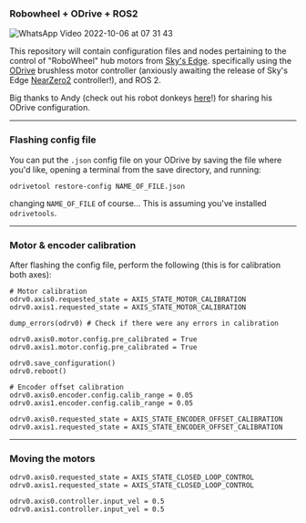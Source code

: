 ### Robowheel + ODrive + ROS2

![WhatsApp Video 2022-10-06 at 07 31 43](https://user-images.githubusercontent.com/63222803/194214835-836d72d2-6441-4f5e-8502-0a29d9c77815.gif)

This repository will contain configuration files and nodes pertaining to the control of "RoboWheel" hub motors from [Sky's Edge](https://skysedge.com/robotics/robowheel170/index.html). specifically using the [ODrive](https://odriverobotics.com/shop/odrive-v36) brushless motor controller (anxiously awaiting the release of Sky's Edge [NearZero2](https://skysedge.com/robotics/nz2/index.html) controller!), and ROS 2.

Big thanks to Andy (check out his robot donkeys [here](https://hackaday.io/project/187319-robot-donkeys)!) for sharing his ODrive configuration.

---

### Flashing config file

You can put the `.json` config file on your ODrive by saving the file where you'd like, opening a terminal from the save directory, and running:

`odrivetool restore-config NAME_OF_FILE.json`

changing `NAME_OF_FILE` of course... This is assuming you've installed `odrivetools`.

---

### Motor & encoder calibration

After flashing the config file, perform the following (this is for calibration both axes):

```
# Motor calibration
odrv0.axis0.requested_state = AXIS_STATE_MOTOR_CALIBRATION
odrv0.axis1.requested_state = AXIS_STATE_MOTOR_CALIBRATION

dump_errors(odrv0) # Check if there were any errors in calibration

odrv0.axis0.motor.config.pre_calibrated = True
odrv0.axis1.motor.config.pre_calibrated = True

odrv0.save_configuration()
odrv0.reboot()

# Encoder offset calibration
odrv0.axis0.encoder.config.calib_range = 0.05
odrv0.axis1.encoder.config.calib_range = 0.05

odrv0.axis0.requested_state = AXIS_STATE_ENCODER_OFFSET_CALIBRATION
odrv0.axis1.requested_state = AXIS_STATE_ENCODER_OFFSET_CALIBRATION
```

---

### Moving the motors

```
odrv0.axis0.requested_state = AXIS_STATE_CLOSED_LOOP_CONTROL
odrv0.axis1.requested_state = AXIS_STATE_CLOSED_LOOP_CONTROL

odrv0.axis0.controller.input_vel = 0.5
odrv0.axis1.controller.input_vel = 0.5
```

